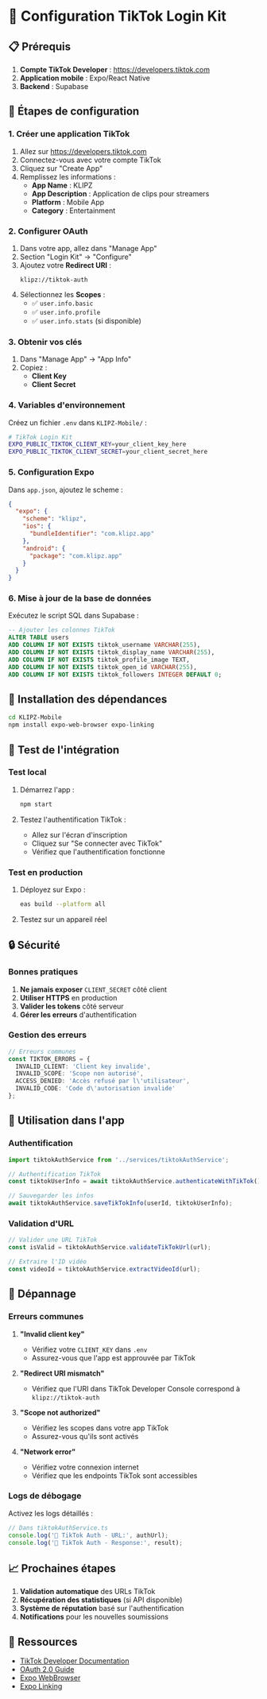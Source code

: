 # 🎵 Configuration TikTok Login Kit

## 📋 Prérequis

1. **Compte TikTok Developer** : https://developers.tiktok.com
2. **Application mobile** : Expo/React Native
3. **Backend** : Supabase

## 🚀 Étapes de configuration

### **1. Créer une application TikTok**

1. Allez sur https://developers.tiktok.com
2. Connectez-vous avec votre compte TikTok
3. Cliquez sur "Create App"
4. Remplissez les informations :
   - **App Name** : KLIPZ
   - **App Description** : Application de clips pour streamers
   - **Platform** : Mobile App
   - **Category** : Entertainment

### **2. Configurer OAuth**

1. Dans votre app, allez dans "Manage App"
2. Section "Login Kit" → "Configure"
3. Ajoutez votre **Redirect URI** :
   ```
   klipz://tiktok-auth
   ```
4. Sélectionnez les **Scopes** :
   - ✅ `user.info.basic`
   - ✅ `user.info.profile`
   - ✅ `user.info.stats` (si disponible)

### **3. Obtenir vos clés**

1. Dans "Manage App" → "App Info"
2. Copiez :
   - **Client Key**
   - **Client Secret**

### **4. Variables d'environnement**

Créez un fichier `.env` dans `KLIPZ-Mobile/` :

```bash
# TikTok Login Kit
EXPO_PUBLIC_TIKTOK_CLIENT_KEY=your_client_key_here
EXPO_PUBLIC_TIKTOK_CLIENT_SECRET=your_client_secret_here
```

### **5. Configuration Expo**

Dans `app.json`, ajoutez le scheme :

```json
{
  "expo": {
    "scheme": "klipz",
    "ios": {
      "bundleIdentifier": "com.klipz.app"
    },
    "android": {
      "package": "com.klipz.app"
    }
  }
}
```

### **6. Mise à jour de la base de données**

Exécutez le script SQL dans Supabase :

```sql
-- Ajouter les colonnes TikTok
ALTER TABLE users 
ADD COLUMN IF NOT EXISTS tiktok_username VARCHAR(255),
ADD COLUMN IF NOT EXISTS tiktok_display_name VARCHAR(255),
ADD COLUMN IF NOT EXISTS tiktok_profile_image TEXT,
ADD COLUMN IF NOT EXISTS tiktok_open_id VARCHAR(255),
ADD COLUMN IF NOT EXISTS tiktok_followers INTEGER DEFAULT 0;
```

## 🔧 Installation des dépendances

```bash
cd KLIPZ-Mobile
npm install expo-web-browser expo-linking
```

## 🧪 Test de l'intégration

### **Test local**

1. Démarrez l'app :
   ```bash
   npm start
   ```

2. Testez l'authentification TikTok :
   - Allez sur l'écran d'inscription
   - Cliquez sur "Se connecter avec TikTok"
   - Vérifiez que l'authentification fonctionne

### **Test en production**

1. Déployez sur Expo :
   ```bash
   eas build --platform all
   ```

2. Testez sur un appareil réel

## 🔒 Sécurité

### **Bonnes pratiques**

1. **Ne jamais exposer** `CLIENT_SECRET` côté client
2. **Utiliser HTTPS** en production
3. **Valider les tokens** côté serveur
4. **Gérer les erreurs** d'authentification

### **Gestion des erreurs**

```typescript
// Erreurs communes
const TIKTOK_ERRORS = {
  INVALID_CLIENT: 'Client key invalide',
  INVALID_SCOPE: 'Scope non autorisé',
  ACCESS_DENIED: 'Accès refusé par l\'utilisateur',
  INVALID_CODE: 'Code d\'autorisation invalide'
};
```

## 📱 Utilisation dans l'app

### **Authentification**

```typescript
import tiktokAuthService from '../services/tiktokAuthService';

// Authentification TikTok
const tiktokUserInfo = await tiktokAuthService.authenticateWithTikTok();

// Sauvegarder les infos
await tiktokAuthService.saveTikTokInfo(userId, tiktokUserInfo);
```

### **Validation d'URL**

```typescript
// Valider une URL TikTok
const isValid = tiktokAuthService.validateTikTokUrl(url);

// Extraire l'ID vidéo
const videoId = tiktokAuthService.extractVideoId(url);
```

## 🚨 Dépannage

### **Erreurs communes**

1. **"Invalid client key"**
   - Vérifiez votre `CLIENT_KEY` dans `.env`
   - Assurez-vous que l'app est approuvée par TikTok

2. **"Redirect URI mismatch"**
   - Vérifiez que l'URI dans TikTok Developer Console correspond à `klipz://tiktok-auth`

3. **"Scope not authorized"**
   - Vérifiez les scopes dans votre app TikTok
   - Assurez-vous qu'ils sont activés

4. **"Network error"**
   - Vérifiez votre connexion internet
   - Vérifiez que les endpoints TikTok sont accessibles

### **Logs de débogage**

Activez les logs détaillés :

```typescript
// Dans tiktokAuthService.ts
console.log('🔵 TikTok Auth - URL:', authUrl);
console.log('🔵 TikTok Auth - Response:', result);
```

## 📈 Prochaines étapes

1. **Validation automatique** des URLs TikTok
2. **Récupération des statistiques** (si API disponible)
3. **Système de réputation** basé sur l'authentification
4. **Notifications** pour les nouvelles soumissions

## 🔗 Ressources

- [TikTok Developer Documentation](https://developers.tiktok.com/doc/login-kit-web)
- [OAuth 2.0 Guide](https://oauth.net/2/)
- [Expo WebBrowser](https://docs.expo.dev/versions/latest/sdk/webbrowser/)
- [Expo Linking](https://docs.expo.dev/versions/latest/sdk/linking/) 